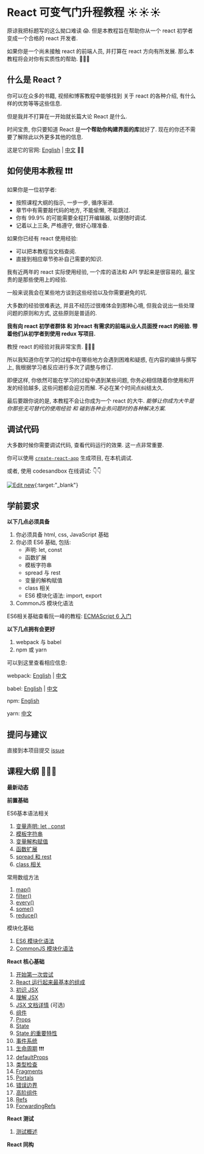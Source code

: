 # React 可变气门升程教程 :sunny::sunny::sunny:

原谅我把标题写的这么拗口难读 :scream:. 但是本教程旨在帮助你从一个 react 初学者 变成一个合格的 react 开发者.

如果你是一个尚未接触 react 的前端人员, 并打算在 react 方向有所发展. 那么本教程将会对你有实质性的帮助.  :lollipop::lollipop::lollipop:

## 什么是 React ?

你可以在众多的书籍, 视频和博客教程中能够找到 关于 react 的各种介绍, 有什么样的优势等等这些信息.

但是我并不打算在一开始就长篇大论 React 是什么.

时间宝贵, 你只要知道 React 是**一个帮助你构建界面的库**就好了. 现在的你还不需要了解除此以外更多其他的信息.

这是它的官网: [English](https://reactjs.org/) | [中文](https://doc.react-china.org/) :fries::fries:

## 如何使用本教程 :exclamation::exclamation::exclamation:

如果你是一位初学者:

- 按照课程大纲的指示, 一步一步, 循序渐进.
- 章节中有需要敲代码的地方, 不能偷懒, 不能跳过.
- 你有 99.9% 的可能需要全程打开编辑器, 以便随时调试.
- 记着以上三条, 严格遵守, 做好心理准备.

如果你已经有 react 使用经验:

- 可以把本教程当文档查阅.
- 直接到相应章节弥补自己需要的知识.

我有近两年的 react 实际使用经验, 一个库的语法和 API 学起来是很容易的, 最宝贵的是那些使用上的经验.

一般来说我会在某些地方谈到这些经验以及你需要避免的坑.

大多数的经验很难表达, 并且不经历过很难体会到那种心境, 但我会说出一些处理问题的原则和方式, 这些原则是普适的.

**我有向 react 初学者群体 和 对react 有需求的前端从业人员面授 react 的经验. 带着他们从初学者到使用 redux 写项目.**

教授 react 的经验对我非常宝贵. :gift_heart::gift_heart::gift_heart:

所以我知道你在学习的过程中在哪些地方会遇到困难和疑惑, 在内容的编排与撰写上, 我根据学习者反应进行多次了调整与修订.

即便这样, 你依然可能在学习的过程中遇到某些问题, 你务必相信随着你使用和开发的经验越多, 这些问题都会迎刃而解. 不必在某个时间点纠结太久.

最后要跟你说的是, 本教程不会让你成为一个 react 的大牛. _能够让你成为大牛是你那些无可替代的使用经验 和 碰到各种业务问题时的各种解决方案._

## 调试代码

大多数时候你需要调试代码, 查看代码运行的效果. 这一点非常重要.

你可以使用 [`create-react-app`](create-react-app) 生成项目, 在本机调试.

或者, 使用 codesandbox 在线调试: :point_down::point_down:

 [![Edit new](https://codesandbox.io/static/img/play-codesandbox.svg)](https://codesandbox.io/s/new){:target:"_blank"}

## 学前要求

**以下几点必须具备**
1. 你必须具备 html, css, JavaScript 基础
2. 你必须 ES6 基础, 包括:
    - 声明: let, const
    - 函数扩展
    - 模板字符串
    - spread 与 rest
    - 变量的解构赋值
    - class 相关
    - ES6 模块化语法: import, export
3. CommonJS 模块化语法

ES6相关基础查看阮一峰的教程: [ECMAScript 6 入门](http://es6.ruanyifeng.com/#docs/let)

**以下几点拥有会更好**

1. webpack 与 babel
2. npm 或 yarn

可以到这里查看相应信息:

webpack: [English](https://webpack.js.org/configuration/) | [中文](https://doc.webpack-china.org/)

babel: [English](https://babeljs.io/) | [中文](https://babel.docschina.org/)

npm: [English](https://www.npmjs.com/)

yarn: [中文](https://yarnpkg.com/)

## 提问与建议

直接到本项目提交 [issue](https://github.com/flowke/react-learning/issues)

## 课程大纲 :dog::dog::dog: <a name="outline"/>

**最新动态**

**前置基础**

ES6基本语法相关

1. [变量声明:  let , const](./PreBase/1-var.md)
2. [模板字符串](./PreBase/2-Template-string.md)
3. [变量解构赋值](./PreBase/3-Destruct-var.md)
4. [函数扩展](./PreBase/4-Function-extend.md)
5. [spread 和 rest](./PreBase/5-Spread-rest.md)
6. [class 相关](./PreBase/6-Class.md)

常用数组方法

1. [map()](./PreBase/array-map.md)
2. [filter()](./PreBase/array-filter.md)
3. [every()](./PreBase/array-every.md)
4. [some()](./PreBase/array-some.md)
5. [reduce()](./PreBase/array-reduce.md)

模块化基础

1. [ES6 模块化语法](./PreBase/module-es6.md)
2. [CommonJS 模块化语法](./PreBase/module-commonJS.md)

**React 核心基础**

1. [开始第一次尝试](./Essential/0-HelloWorld.md)
2. [React 运行起来最基本的组成](./Essential/1-EntryPoint.md)
3. [初识 JSX](./Essential/2-JSX.md)
4. [理解 JSX](./Essential/3-JSX-in-deep.md)
5. [JSX 文档详情](./Essential/4-JSX-doc.md) (可选)
6. [组件](./Essential/5-Component.md)
7. [Props](./Essential/6-Props.md)
8. [State](./Essential/7-State.md)
9. [ State 的重要特性](./Essential/8-State-other-features.md)
10. [事件系统](./Essential/9-Event.md)
11. [生命周期](./Essential/10-LifeCycle.md) :exclamation::exclamation::exclamation:
12. [defaultProps](./Essential/11-defaultProps.md)
13. [类型检查](./Essential/12-propTypes.md)
14. [Fragments](./Essential/13-Fragments.md)
15. [Portals](./Essential/14-Portals.md)
16. [错误边界](./Essential/15-ErrorBoundaries.md)
17. [高阶组件](./Essential/16-HOC.md)
18. [Refs](./Essential/17-Refs.md)
19. [ForwardingRefs](./Essential/18-ForwardingRefs.md)


**React 测试**

1. [测试概述](./Testing/1-Test-intro.md)

**React 同构**
